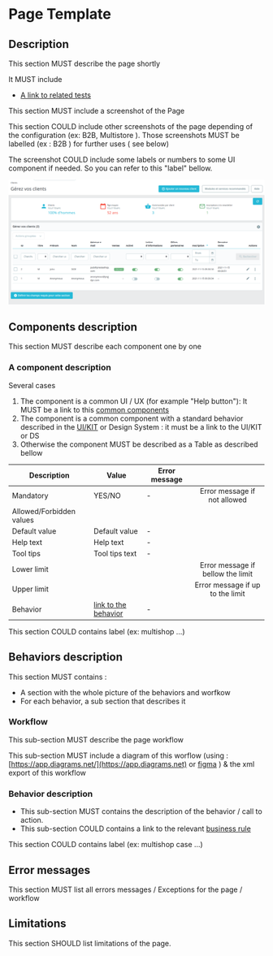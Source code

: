 # Page Template

## Description

This section MUST describe the page shortly

It MUST include

* [A link to related tests](https://build.prestashop.com/test-scenarios/scenarios/core/functional/bo/catalog/attributes-and-features/attributes.html)

This section MUST include a screenshot of the Page

This section COULD include other screenshots of the page depending of the configuration (ex: B2B, Multistore ). Those screenshots MUST be labelled (ex : B2B ) for further uses ( see below)

The screenshot COULD include some labels or numbers to some UI component if needed. So you can refer to this "label" bellow.

![](../../../.gitbook/assets/clients-listing.png)

## Components description

This section MUST describe each component one by one

### A component description

Several cases

1. The component is a common UI / UX (for example "Help button"): It MUST be a link to this [common components](../../ux-ui/common-components.md)
2. The component is a common component with a standard behavior described in the [UI/KIT](https://build.prestashop.com/prestashop-ui-kit/?path=/story/modals--modal) or Design System : it must be a link to the UI/KIT or DS
3. Otherwise the component MUST be described as a Table as described bellow

| Description              | Value                                                          | Error message |                                   |
| ------------------------ | -------------------------------------------------------------- | ------------- | :-------------------------------: |
| Mandatory                | YES/NO                                                         | -             |    Error message if not allowed   |
| Allowed/Forbidden values |                                                                |               |                                   |
| Default value            | Default value                                                  | -             |                                   |
| Help text                | Help text                                                      | -             |                                   |
| Tool tips                | Tool tips text                                                 | -             |                                   |
| Lower limit              |                                                                |               | Error message if bellow the limit |
| Upper limit              |                                                                |               |  Error message if up to the limit |
| Behavior                 | [link to the behavior](page-template.md#behaviors-description) | -             |                                   |

This section COULD contains label (ex: multishop  ...)

## Behaviors description

This section MUST contains :

* A section with the whole picture of the behaviors and worfkow
* For each behavior, a sub section that describes it

### Workflow

This sub-section MUST describe the page workflow

This sub-section MUST include a diagram of this worflow (using : [https://app.diagrams.net/](https://app.diagrams.net) or [figma](https://www.figma.com/file/14ptOoCqDdmBqtmq1Grc5M/BO-Core-Cartography?node-id=0%3A1) ) & the xml export of this workflow

### Behavior description

* This sub-section MUST contains the description of the behavior / call to action.
* This sub-section COULD contains a link to the relevant [business rule](business-rules-template.md)

This section COULD contains label (ex: multishop case ...)

## Error messages

This section MUST list all errors messages / Exceptions for the page / workflow

## Limitations

This section SHOULD list limitations of the page.
